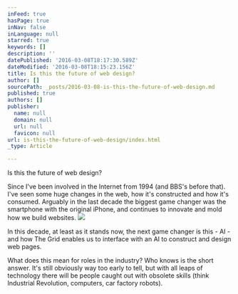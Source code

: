 ```yaml
---
inFeed: true
hasPage: true
inNav: false
inLanguage: null
starred: true
keywords: []
description: ''
datePublished: '2016-03-08T18:17:30.589Z'
dateModified: '2016-03-08T18:15:23.156Z'
title: Is this the future of web design?
author: []
sourcePath: _posts/2016-03-08-is-this-the-future-of-web-design.md
published: true
authors: []
publisher:
  name: null
  domain: null
  url: null
  favicon: null
url: is-this-the-future-of-web-design/index.html
_type: Article

---
```

Is this the future of web design?

Since I've been involved in the Internet from 1994 (and BBS's before that). I've seen some huge changes in the web, how it's constructed and how it's consumed. Arguably in the last decade the biggest game changer was the smartphone with the original iPhone, and continues to innovate and mold how we build websites.
![](https://the-grid-user-content.s3-us-west-2.amazonaws.com/b5e18383-143a-4b7d-bcf4-e6f1c72141c7.jpg)

In this decade, at least as it stands now, the next game changer is this - AI - and how The Grid enables us to interface with an AI to construct and design web pages.

What does this mean for roles in the industry? Who knows is the short answer. It's still obviously way too early to tell, but with all leaps of technology there will be people caught out with obsolete skills (think Industrial Revolution, computers, car factory robots).